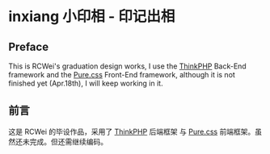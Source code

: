 # inxiang 小印相 - 印记出相

## Preface

This is RCWei's graduation design works, I use the [ThinkPHP](https://http://www.thinkphp.cn/) Back-End framework and the [Pure.css](https://purecss.io) Front-End framework, although it is not finished yet (Apr.18th), I will keep working in it.

## 前言

这是 RCWei 的毕设作品，采用了 [ThinkPHP](https://http://www.thinkphp.cn/) 后端框架 与 [Pure.css](https://purecss.io) 前端框架。虽然还未完成。但还需继续编码。